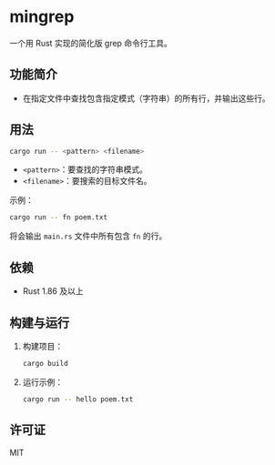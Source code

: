 # mingrep

一个用 Rust 实现的简化版 grep 命令行工具。

## 功能简介

- 在指定文件中查找包含指定模式（字符串）的所有行，并输出这些行。

## 用法

```bash
cargo run -- <pattern> <filename>
```

- `<pattern>`：要查找的字符串模式。
- `<filename>`：要搜索的目标文件名。

示例：

```bash
cargo run -- fn poem.txt
```

将会输出 `main.rs` 文件中所有包含 `fn` 的行。

## 依赖

- Rust 1.86 及以上

## 构建与运行

1. 构建项目：

   ```bash
   cargo build
   ```

2. 运行示例：

   ```bash
   cargo run -- hello poem.txt
   ```

## 许可证

MIT

